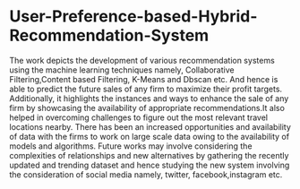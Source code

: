 # User-Preference-based-Hybrid-Recommendation-System

The work depicts the development of various recommendation systems using the machine learning techniques namely, Collaborative Filtering,Content based Filtering, K-Means and Dbscan etc. And hence is able to predict the future sales of any firm to maximize their profit targets. Additionally, it highlights the instances and ways to enhance the sale of any firm by showcasing the availability of appropriate recommendations.It also helped in overcoming challenges to figure out the most relevant travel locations nearby. There has been an increased opportunities and availability of data with the firms to work on large scale data owing to the availability of models and algorithms. Future works may involve considering the complexities of relationships and new alternatives by gathering the recently updated and trending dataset and hence studying the new system involving the consideration of social media namely, twitter, facebook,instagram etc.  

